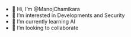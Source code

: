 - 👋 Hi, I’m @ManojChamikara
- 👀 I’m interested in Developments and Security
- 🌱 I’m currently learning AI
- 💞️ I’m looking to collaborate
